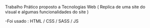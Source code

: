 Trabalho Prático proposto a Tecnologias Web ( Replica de uma site do visual e algumas funcionalidades do site )

-Foi usado :
HTML / CSS / SASS / JS
